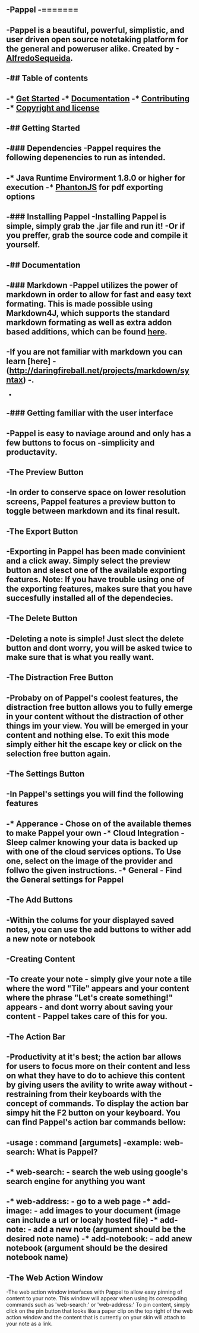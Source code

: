 -Pappel
-=======
-
-Pappel is a beautiful, powerful, simplistic, and user driven open source notetaking platform for the general and poweruser alike. Created by
-[AlfredoSequeida](http://alfredosequeida.wix.com/alfredosequeida).
-
-## Table of contents
-
-* [Get Started](#get-started)
-* [Documentation](#documentation)
-* [Contributing](#contributing)
-* [Copyright and license](#copyright-and-license)
-
-## Getting Started
-
-### Dependencies 
-Pappel requires the following depenencies to run as intended.
-
-* Java Runtime Envirorment 1.8.0 or higher for execution
-* [PhantonJS](https://github.com/ariya/phantomjs) for pdf exporting options
-
-### Installing Pappel
-Installing Pappel is simple, simply grab the .jar file and run it!
-Or if you preffer, grab the source code and compile it yourself. 
-
-## Documentation
-
-### Markdown
-Pappel utilizes the power of markdown in order to allow for fast and easy text formating. This is made possible using Markdown4J, which supports the standard markdown formating as well as extra addon based additions, which can be found [here](https://code.google.com/archive/p/markdown4j/).
-
-If you are not familiar with markdown you can learn [here]
-(http://daringfireball.net/projects/markdown/syntax)
-.
-
-
-### Getting familiar with the user interface 
-
-Pappel is easy to naviage around and only has a few buttons to focus on 
-simplicity and productavity. 
-
-The Preview Button
--------------------
-In order to conserve space on lower resolution screens, Pappel features a preview button to toggle between markdown and its final result. 
-
-The Export Button 
-------------------
-Exporting in Pappel has been made convinient and a click away. Simply select the preview button and slesct one of the available exporting features. **Note**: If you have trouble using one of the exporting features, makes sure that you have succesfully installed all of the dependecies.
-
-The Delete Button
-------------------
-Deleting a note is simple! Just slect the delete button and dont worry, you will be asked twice to make sure that is what you really want. 
-
-The Distraction Free Button
----------------------------
-Probaby on of Pappel's coolest features, the distraction free button allows you to fully emerge in your content without the distraction of other things im your view. You will be emerged in your content and nothing else. To exit this mode simply either hit the escape key or click on the selection free button again.
-
-The Settings Button
--------------------
-In Pappel's settings you will find the following features
-
-* Apperance - Chose on of the available themes to make Pappel your own
-* Cloud Integration - Sleep calmer knowing your data is backed up with one of the cloud services options. To Use one, select on the image of the provider and follwo the given instructions.
-* General - Find the General settings for Pappel
-
-The Add Buttons
-----------------
-Within the colums for your displayed saved notes, you can use the add buttons to wither add a new note or notebook
-
-Creating Content
-----------------
-To create your note - simply give your note a tile where the word "Tile" appears and your content where the phrase "Let's create something!" appears - and dont worry about saving your content - Pappel takes care of this for you.
-
-The Action Bar
----------------
-Productivity at it's best; the action bar allows for users to focus more on their content and less on what they have to do to achieve this content by giving users the avility to write away without
-restraining from their keyboards with the concept of commands. To display the action bar simpy hit the F2 button on your keyboard. You can find Pappel's action bar commands bellow:
-
-usage : command [argumets]
-example: web-search: What is Pappel? 
-
-* web-search: - search the web using google's search engine for anything you want
-
-* web-address: - go to a web page 
-* add-image: - add images to your document (image can include a url or localy hosted file)
-* add-note: - add a new note (argument should be the desired note name) 
-* add-notebook: - add  anew notebook (argument should be the desired notebook name) 
-
-The Web Action Window 
-----------------------
-The web action window interfaces with Pappel to allow easy pinning of content to your note. This window will appear when using its corespoding commands such as 'web-search:' or 'web-address:' To pin content, simply click on the pin button that looks like a paper clip on the top right of the web action window and the content that is currently on your skin will attach to your note as a link.